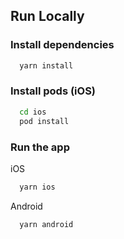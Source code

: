 ## Run Locally
### Install dependencies

```bash
  yarn install
```

### Install pods (iOS)

```bash
  cd ios
  pod install
```

### Run the app
iOS
```bash
  yarn ios

```
Android
```bash
  yarn android
```
